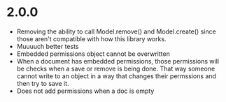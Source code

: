 # 2.0.0

- Removing the ability to call Model.remove() and Model.create() since those aren't compatible with how this library works.
- Muuuuch better tests
- Embedded permissions object cannot be overwritten
- When a document has embedded permissions, those permissions will be checks when a save or remove is being done. That way someone cannot write to an object in a way that changes their permssions and then try to save it.
- Does not add permissions when a doc is empty